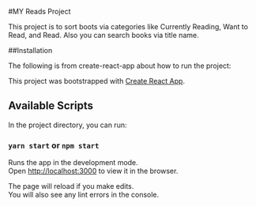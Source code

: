 #MY Reads Project

This project is to sort boots via categories like Currently Reading, Want to Read, and Read.  Also you can search books via
title name.

##Installation

The following is from create-react-app about how to run the project:

This project was bootstrapped with [Create React App](https://github.com/facebook/create-react-app).


## Available Scripts

In the project directory, you can run:

### `yarn start` or `npm start`

Runs the app in the development mode.<br />
Open [http://localhost:3000](http://localhost:3000) to view it in the browser.

The page will reload if you make edits.<br />
You will also see any lint errors in the console.


